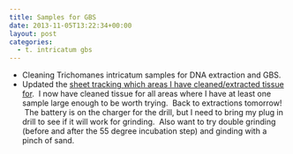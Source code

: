 ```yaml
---
title: Samples for GBS
date: 2013-11-05T13:22:34+00:00
layout: post
categories:
  - t. intricatum gbs
---
```

  * Cleaning Trichomanes intricatum samples for DNA extraction and GBS.
  * Updated the [sheet tracking which areas I have cleaned/extracted tissue for][1].  I now have cleaned tissue for all areas where I have at least one sample large enough to be worth trying.  Back to extractions tomorrow!  The battery is on the charger for the drill, but I need to bring my plug in drill to see if it will work for grinding.  Also want to try double grinding (before and after the 55 degree incubation step) and ginding with a pinch of sand.

[1]: https://docs.google.com/spreadsheet/ccc?key=0AkDnkQIRAeIIdHg5YUwtZ2dSeXVxeUlNUzh1bGZsNFE#gid=0
